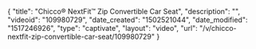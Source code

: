 {
    "title": "Chicco&reg; NextFit&trade; Zip Convertible Car Seat",
    "description": "",
    "videoid": "109980729",
    "date_created": "1502521044",
    "date_modified": "1517246926",
    "type": "captivate",
    "layout": "video",
    "url": "\/v\/chicco-nextfit-zip-convertible-car-seat\/109980729"
}